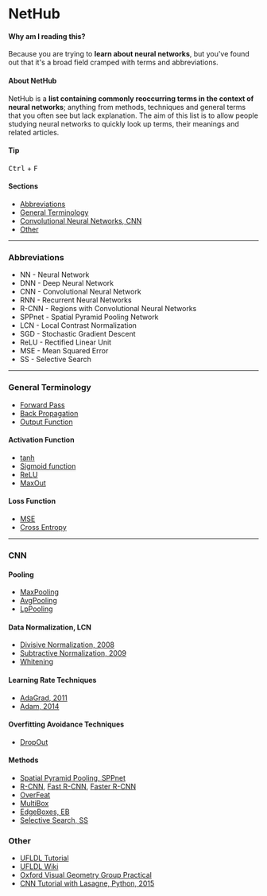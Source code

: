 # NetHub

#### Why am I reading this?
Because you are trying to **learn about neural networks**, but you've found out that it's a broad field cramped with terms and abbreviations.

#### About NetHub
NetHub is a  **list containing commonly reoccurring terms in the context of neural networks**; anything from methods, techniques and general terms that you often see but lack explanation. The aim of this list is to allow people studying neural networks to quickly look up terms, their meanings and related articles.

#### Tip
<kbd>Ctrl</kbd> + <kbd>F</kbd>

#### Sections
* [Abbreviations](#abbreviations)
* [General Terminology](#general-terminology)
* [Convolutional Neural Networks, CNN](#cnn)
* [Other](#other)

---

### Abbreviations
* NN - Neural Network
* DNN - Deep Neural Network
* CNN - Convolutional Neural Network
* RNN - Recurrent Neural Networks
* R-CNN - Regions with Convolutional Neural Networks
* SPPnet - Spatial Pyramid Pooling Network
* LCN - Local Contrast Normalization
* SGD - Stochastic Gradient Descent
* ReLU - Rectified Linear Unit
* MSE - Mean Squared Error
* SS - Selective Search

---

### General Terminology
* [Forward Pass]()
* [Back Propagation]()
* [Output Function]()

#### Activation Function
* [tanh]()
* [Sigmoid function]()
* [ReLU]()
* [MaxOut]()

#### Loss Function
* [MSE]()
* [Cross Entropy]()

---

### CNN

#### Pooling
* [MaxPooling]()
* [AvgPooling]()
* [LpPooling]()

#### Data Normalization, LCN
* [Divisive Normalization, 2008](http://journals.plos.org/ploscompbiol/article?id=10.1371/journal.pcbi.0040027)
* [Subtractive Normalization, 2009](http://yann.lecun.com/exdb/publis/pdf/jarrett-iccv-09.pdf)
* [Whitening]()

#### Learning Rate Techniques
* [AdaGrad, 2011](http://stanford.edu/~jduchi/projects/DuchiHaSi10_colt.pdf)
* [Adam, 2014](http://stanford.edu/~jduchi/projects/DuchiHaSi10_colt.pdf)

#### Overfitting Avoidance Techniques
* [DropOut]()

#### Methods
* [Spatial Pyramid Pooling, SPPnet](http://arxiv.org/abs/1406.4729)
* [R-CNN](http://arxiv.org/abs/1311.2524), [Fast R-CNN](http://arxiv.org/abs/1504.08083), [Faster R-CNN](http://arxiv.org/abs/1506.01497)
* [OverFeat](TODO)
* [MultiBox](TODO)
* [EdgeBoxes, EB](TODO)
* [Selective Search, SS](http://dl.acm.org/citation.cfm?id=2509382)

### Other
* [UFLDL Tutorial](http://deeplearning.stanford.edu/tutorial/)
* [UFLDL Wiki](http://deeplearning.stanford.edu/wiki/index.php/UFLDL_Tutorial)
* [Oxford Visual Geometry Group Practical](http://www.robots.ox.ac.uk/~vgg/practicals/cnn/#part1-4)
* [CNN Tutorial with Lasagne, Python, 2015](http://blog.christianperone.com/2015/08/convolutional-neural-networks-and-feature-extraction-with-python/)
